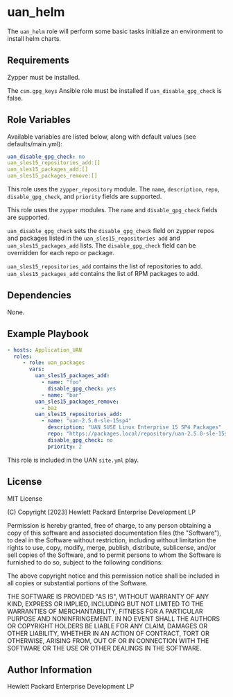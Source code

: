 uan_helm
=========

The `uan_helm` role will perform some basic tasks initialize an environment
to install helm charts.

Requirements
------------

Zypper must be installed.

The `csm.gpg_keys` Ansible role must be installed if `uan_disable_gpg_check`
is false.

Role Variables
--------------

Available variables are listed below, along with default values (see defaults/main.yml):

```yaml
uan_disable_gpg_check: no
uan_sles15_repositories_add:[]
uan_sles15_packages_add:[]
uan_sles15_packages_remove:[]
```

This role uses the `zypper_repository` module. The `name`, `description`, `repo`,
`disable_gpg_check`, and `priority` fields are supported.

This role uses the `zypper` modules.  The `name` and `disable_gpg_check` fields are supported.

`uan_disable_gpg_check` sets the `disable_gpg_check` field on zypper repos and
packages listed in the `uan_sles15_repositories add` and `uan_sles15_packages_add`
lists.  The `disable_gpg_check` field can be overridden for each repo or package.

`uan_sles15_repositories_add` contains the list of repositories to add.
`uan_sles15_packages_add` contains the list of RPM packages to add.

Dependencies
------------

None.

Example Playbook
----------------

```yaml
- hosts: Application_UAN
  roles:
     - role: uan_packages
       vars:
         uan_sles15_packages_add:
           - name: "foo"
             disable_gpg_check: yes
           - name: "bar"
         uan_sles15_packages_remove:
           - baz
         uan_sles15_repositories_add:
           - name: "uan-2.5.0-sle-15sp4"
             description: "UAN SUSE Linux Enterprise 15 SP4 Packages"
             repo: "https://packages.local/repository/uan-2.5.0-sle-15sp4"
             disable_gpg_check: no
             priority: 2
```

This role is included in the UAN `site.yml` play.

License
-------

MIT License

(C) Copyright [2023] Hewlett Packard Enterprise Development LP

Permission is hereby granted, free of charge, to any person obtaining a
copy of this software and associated documentation files (the "Software"),
to deal in the Software without restriction, including without limitation
the rights to use, copy, modify, merge, publish, distribute, sublicense,
and/or sell copies of the Software, and to permit persons to whom the
Software is furnished to do so, subject to the following conditions:

The above copyright notice and this permission notice shall be included
in all copies or substantial portions of the Software.

THE SOFTWARE IS PROVIDED "AS IS", WITHOUT WARRANTY OF ANY KIND, EXPRESS OR
IMPLIED, INCLUDING BUT NOT LIMITED TO THE WARRANTIES OF MERCHANTABILITY,
FITNESS FOR A PARTICULAR PURPOSE AND NONINFRINGEMENT. IN NO EVENT SHALL
THE AUTHORS OR COPYRIGHT HOLDERS BE LIABLE FOR ANY CLAIM, DAMAGES OR
OTHER LIABILITY, WHETHER IN AN ACTION OF CONTRACT, TORT OR OTHERWISE,
ARISING FROM, OUT OF OR IN CONNECTION WITH THE SOFTWARE OR THE USE OR
OTHER DEALINGS IN THE SOFTWARE.

Author Information
------------------

Hewlett Packard Enterprise Development LP
